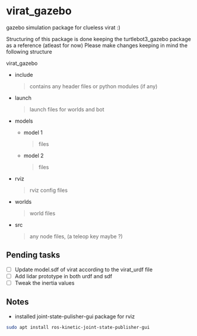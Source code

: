 # virat_gazebo

gazebo simulation package for clueless virat :)

Structuring of this package is done keeping the turtlebot3_gazebo package as a reference (atleast for now)
Please make changes keeping in mind the following structure

virat_gazebo

* include
  > contains any header files or python modules (if any)
  
* launch
  > launch files for worlds and bot
  
* models
  * model 1
    > files
  * model 2
    > files

* rviz
  > rviz config files
  
* worlds
  > world files

* src
  > any node files, (a teleop key maybe ?)

Pending tasks
-------------

- [ ] Update model.sdf of virat according to the virat_urdf file
- [ ] Add lidar prototype in both urdf and sdf
- [ ] Tweak the inertia values

Notes
-----

* installed joint-state-pulisher-gui package for rviz

```bash
sudo apt install ros-kinetic-joint-state-publisher-gui
```
